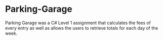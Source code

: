 # Parking-Garage
Parking Garage was a C# Level 1 assignment that calculates the fees of every entry as well as allows the users to retrieve totals for each day of the week.
